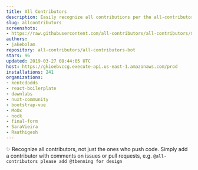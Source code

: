 ```yaml
---
title: All Contributors
description: Easily recognize all contributions per the all-contributors spec
slug: allcontributors
screenshots:
- https://raw.githubusercontent.com/all-contributors/all-contributors/master/docs/assets/bot-usage.png
authors:
- jakebolam
repository: all-contributors/all-contributors-bot
stars: 96
updated: 2019-03-27 08:44:05 UTC
host: https://gkioebvccg.execute-api.us-east-1.amazonaws.com/prod
installations: 241
organizations:
- kentcdodds
- react-boilerplate
- dawnlabs
- nuxt-community
- bootstrap-vue
- MoOx
- nock
- final-form
- SaraVieira
- Raathigesh
---
```


✨ Recognize all contributors, not just the ones who push code. Simply add a contributor with comments on issues or pull requests, e.g. `@all-contributors please add @tbenning for design`

